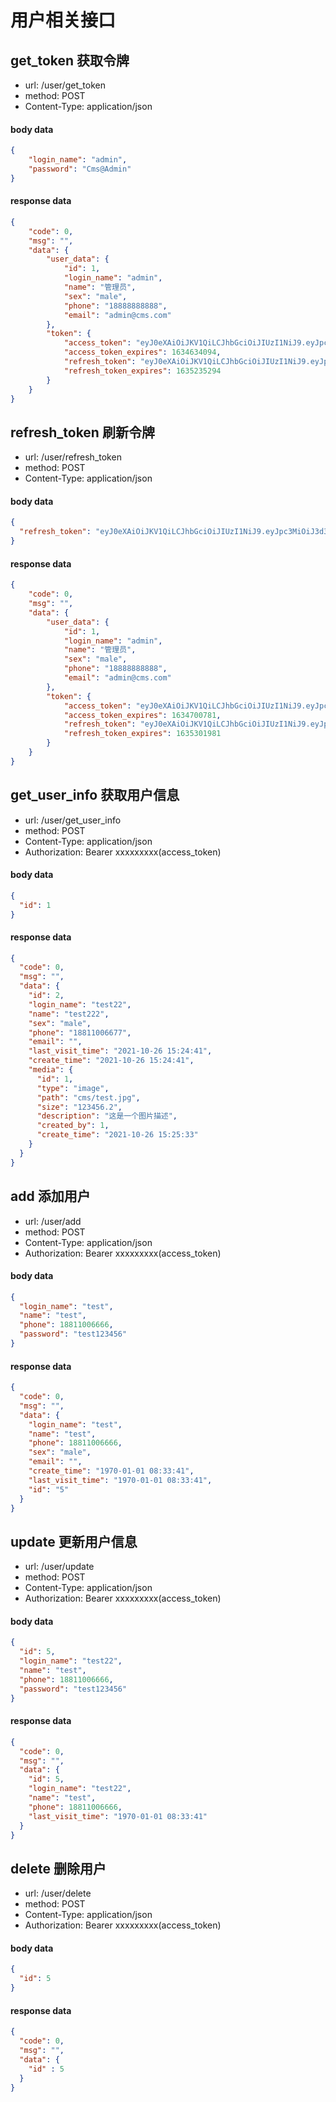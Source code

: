 # 用户相关接口

## get_token 获取令牌

- url: /user/get_token
- method: POST
- Content-Type: application/json

#### body data

```json
{
    "login_name": "admin",
    "password": "Cms@Admin"
}
```

#### response data

```json
{
    "code": 0,
    "msg": "",
    "data": {
        "user_data": {
            "id": 1,
            "login_name": "admin",
            "name": "管理员",
            "sex": "male",
            "phone": "18888888888",
            "email": "admin@cms.com"
        },
        "token": {
            "access_token": "eyJ0eXAiOiJKV1QiLCJhbGciOiJIUzI1NiJ9.eyJpc3MiOiJ3d3cuY3JtLmNvbSIsImF1ZCI6Ind3dy5jcm0uY29tIiwianRpIjoiR1RxcUl5MFIiLCJpYXQiOjE2MzQ2MzA0OTQuOTMwNzQxLCJuYmYiOjE2MzQ2MzA1NTQuOTMwNzQxLCJleHAiOjMyNjkyNjQ1ODguOTMwNzQxLCJpZCI6MSwicGhvbmUiOiIxODg4ODg4ODg4OCIsImlwIjoiMTcyLjE2LjIwLjIzIn0.yk8LevoeWD2NhdH77b81ufXOMMhhf6mgh2bcQo0rYdw",
            "access_token_expires": 1634634094,
            "refresh_token": "eyJ0eXAiOiJKV1QiLCJhbGciOiJIUzI1NiJ9.eyJpc3MiOiJ3d3cuY3JtLmNvbSIsImF1ZCI6Ind3dy5jcm0uY29tIiwianRpIjoiR1RxcUl5MFIiLCJpYXQiOjE2MzQ2MzA0OTQuOTMxMDUyLCJuYmYiOjE2MzQ2MzA1NTQuOTMxMDUyLCJleHAiOjMyNjk4NjU3ODguOTMxMDUyLCJpZCI6MSwicGhvbmUiOiIxODg4ODg4ODg4OCIsImlwIjoiMTcyLjE2LjIwLjIzIn0.Bl1JDlBdz-LI-KtWamTyVahz_1Ur41OFfvjFJjQAUxk",
            "refresh_token_expires": 1635235294
        }
    }
}
```

## refresh_token 刷新令牌

- url: /user/refresh_token
- method: POST
- Content-Type: application/json

#### body data

```json
{
  "refresh_token": "eyJ0eXAiOiJKV1QiLCJhbGciOiJIUzI1NiJ9.eyJpc3MiOiJ3d3cuY3JtLmNvbSIsImF1ZCI6Ind3dy5jcm0uY29tIiwianRpIjoiR1RxcUl5MFIiLCJpYXQiOjE2MzQ2OTcxNjIuOTgzMTIyLCJuYmYiOjE2MzQ2OTcyMjIuOTgzMTIyLCJleHAiOjE2MzUzMDE5NjIuOTgzMTIyLCJpZCI6MSwicGhvbmUiOiIxODg4ODg4ODg4OCIsImlwIjoiMTcyLjE2LjIwLjIzIn0.gIcCjaL1a3WVJjxfQrfNs0JYzZM59_E_PbJ6cMnBG-I"
}
```

#### response data

```json
{
    "code": 0,
    "msg": "",
    "data": {
        "user_data": {
            "id": 1,
            "login_name": "admin",
            "name": "管理员",
            "sex": "male",
            "phone": "18888888888",
            "email": "admin@cms.com"
        },
        "token": {
            "access_token": "eyJ0eXAiOiJKV1QiLCJhbGciOiJIUzI1NiJ9.eyJpc3MiOiJ3d3cuY3JtLmNvbSIsImF1ZCI6Ind3dy5jcm0uY29tIiwianRpIjoiR1RxcUl5MFIiLCJpYXQiOjE2MzQ2OTcxODEuMDcyMDYyLCJuYmYiOjE2MzQ2OTcyNDEuMDcyMDYyLCJleHAiOjE2MzQ3MDA3ODEuMDcyMDYyLCJpZCI6MSwicGhvbmUiOiIxODg4ODg4ODg4OCIsImlwIjoiMTcyLjE2LjIwLjIzIn0.aNg43yZNoWEA6FzlBQ4JnH9g3B6gxmxh5fMipyCG9W0",
            "access_token_expires": 1634700781,
            "refresh_token": "eyJ0eXAiOiJKV1QiLCJhbGciOiJIUzI1NiJ9.eyJpc3MiOiJ3d3cuY3JtLmNvbSIsImF1ZCI6Ind3dy5jcm0uY29tIiwianRpIjoiR1RxcUl5MFIiLCJpYXQiOjE2MzQ2OTcxODEuMDcyMzc4LCJuYmYiOjE2MzQ2OTcyNDEuMDcyMzc4LCJleHAiOjE2MzUzMDE5ODEuMDcyMzc4LCJpZCI6MSwicGhvbmUiOiIxODg4ODg4ODg4OCIsImlwIjoiMTcyLjE2LjIwLjIzIn0.N0M5LMcNNva7JFfxWnnjVRBcfDp7_osvB37Td0BRNLo",
            "refresh_token_expires": 1635301981
        }
    }
}
```

## get_user_info 获取用户信息

- url: /user/get_user_info
- method: POST
- Content-Type: application/json
- Authorization: Bearer xxxxxxxxx(access_token)

#### body data

```json
{
  "id": 1
}
```

#### response data

```json
{
  "code": 0,
  "msg": "",
  "data": {
    "id": 2,
    "login_name": "test22",
    "name": "test222",
    "sex": "male",
    "phone": "18811006677",
    "email": "",
    "last_visit_time": "2021-10-26 15:24:41",
    "create_time": "2021-10-26 15:24:41",
    "media": {
      "id": 1,
      "type": "image",
      "path": "cms/test.jpg",
      "size": "123456.2",
      "description": "这是一个图片描述",
      "created_by": 1,
      "create_time": "2021-10-26 15:25:33"
    }
  }
}
```

## add 添加用户

- url: /user/add
- method: POST
- Content-Type: application/json
- Authorization: Bearer xxxxxxxxx(access_token)

#### body data

```json
{
  "login_name": "test",
  "name": "test",
  "phone": 18811006666,
  "password": "test123456"
}
```

#### response data

```json
{
  "code": 0,
  "msg": "",
  "data": {
    "login_name": "test",
    "name": "test",
    "phone": 18811006666,
    "sex": "male",
    "email": "",
    "create_time": "1970-01-01 08:33:41",
    "last_visit_time": "1970-01-01 08:33:41",
    "id": "5"
  }
}
```

## update 更新用户信息

- url: /user/update
- method: POST
- Content-Type: application/json
- Authorization: Bearer xxxxxxxxx(access_token)

#### body data

```json
{
  "id": 5,
  "login_name": "test22",
  "name": "test",
  "phone": 18811006666,
  "password": "test123456"
}
```

#### response data

```json
{
  "code": 0,
  "msg": "",
  "data": {
    "id": 5,
    "login_name": "test22",
    "name": "test",
    "phone": 18811006666,
    "last_visit_time": "1970-01-01 08:33:41"
  }
}
```

## delete 删除用户

- url: /user/delete
- method: POST
- Content-Type: application/json
- Authorization: Bearer xxxxxxxxx(access_token)

#### body data

```json
{
  "id": 5
}
```

#### response data

```json
{
  "code": 0,
  "msg": "",
  "data": {
    "id" : 5
  }
}
```
